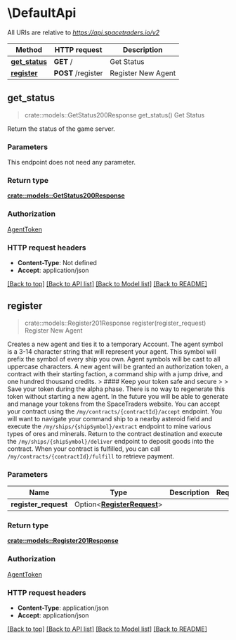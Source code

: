 # \DefaultApi

All URIs are relative to *https://api.spacetraders.io/v2*

Method | HTTP request | Description
------------- | ------------- | -------------
[**get_status**](DefaultApi.md#get_status) | **GET** / | Get Status
[**register**](DefaultApi.md#register) | **POST** /register | Register New Agent



## get_status

> crate::models::GetStatus200Response get_status()
Get Status

Return the status of the game server.

### Parameters

This endpoint does not need any parameter.

### Return type

[**crate::models::GetStatus200Response**](get_status_200_response.md)

### Authorization

[AgentToken](../README.md#AgentToken)

### HTTP request headers

- **Content-Type**: Not defined
- **Accept**: application/json

[[Back to top]](#) [[Back to API list]](../README.md#documentation-for-api-endpoints) [[Back to Model list]](../README.md#documentation-for-models) [[Back to README]](../README.md)


## register

> crate::models::Register201Response register(register_request)
Register New Agent

Creates a new agent and ties it to a temporary Account.  The agent symbol is a 3-14 character string that will represent your agent. This symbol will prefix the symbol of every ship you own. Agent symbols will be cast to all uppercase characters.  A new agent will be granted an authorization token, a contract with their starting faction, a command ship with a jump drive, and one hundred thousand credits.  > #### Keep your token safe and secure > > Save your token during the alpha phase. There is no way to regenerate this token without starting a new agent. In the future you will be able to generate and manage your tokens from the SpaceTraders website.  You can accept your contract using the `/my/contracts/{contractId}/accept` endpoint. You will want to navigate your command ship to a nearby asteroid field and execute the `/my/ships/{shipSymbol}/extract` endpoint to mine various types of ores and minerals.  Return to the contract destination and execute the `/my/ships/{shipSymbol}/deliver` endpoint to deposit goods into the contract.  When your contract is fulfilled, you can call `/my/contracts/{contractId}/fulfill` to retrieve payment.

### Parameters


Name | Type | Description  | Required | Notes
------------- | ------------- | ------------- | ------------- | -------------
**register_request** | Option<[**RegisterRequest**](RegisterRequest.md)> |  |  |

### Return type

[**crate::models::Register201Response**](register_201_response.md)

### Authorization

[AgentToken](../README.md#AgentToken)

### HTTP request headers

- **Content-Type**: application/json
- **Accept**: application/json

[[Back to top]](#) [[Back to API list]](../README.md#documentation-for-api-endpoints) [[Back to Model list]](../README.md#documentation-for-models) [[Back to README]](../README.md)

